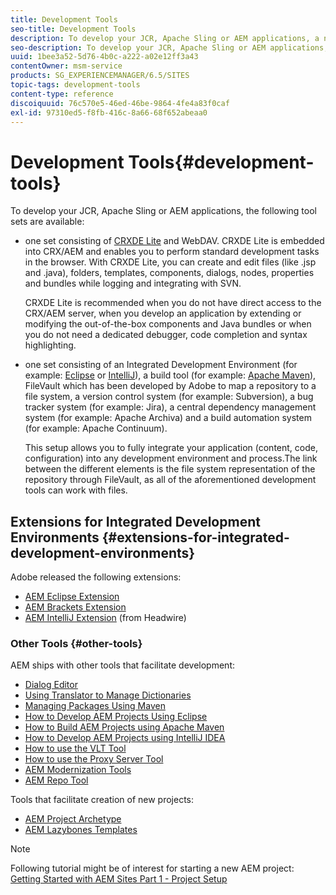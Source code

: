 ```yaml
---
title: Development Tools
seo-title: Development Tools
description: To develop your JCR, Apache Sling or AEM applications, a number of tool sets are available
seo-description: To develop your JCR, Apache Sling or AEM applications, a number of tool sets are available
uuid: 1bee3a52-5d76-4b0c-a222-a02e12ff3a43
contentOwner: msm-service
products: SG_EXPERIENCEMANAGER/6.5/SITES
topic-tags: development-tools
content-type: reference
discoiquuid: 76c570e5-46ed-46be-9864-4fe4a83f0caf
exl-id: 97310ed5-f8fb-416c-8a66-68f652abeaa0
---
```

# Development Tools{#development-tools}

To develop your JCR, Apache Sling or AEM applications, the following tool sets are available:

* one set consisting of [CRXDE Lite](/help/sites-developing/developing-with-crxde-lite.md) and WebDAV. CRXDE Lite is embedded into CRX/AEM and enables you to perform standard development tasks in the browser. With CRXDE Lite, you can create and edit files (like .jsp and .java), folders, templates, components, dialogs, nodes, properties and bundles while logging and integrating with SVN.

  CRXDE Lite is recommended when you do not have direct access to the CRX/AEM server, when you develop an application by extending or modifying the out-of-the-box components and Java bundles or when you do not need a dedicated debugger, code completion and syntax highlighting.

* one set consisting of an Integrated Development Environment (for example: [Eclipse](/help/sites-developing/howto-projects-eclipse.md) or [IntelliJ](/help/sites-developing/ht-intellij.md)), a build tool (for example: [Apache Maven](/help/sites-developing/ht-projects-maven.md)), FileVault which has been developed by Adobe to map a repository to a file system, a version control system (for example: Subversion), a bug tracker system (for example: Jira), a central dependency management system (for example: Apache Archiva) and a build automation system (for example: Apache Continuum).

  This setup allows you to fully integrate your application (content, code, configuration) into any development environment and process.The link between the different elements is the file system representation of the repository through FileVault, as all of the aforementioned development tools can work with files.

## Extensions for Integrated Development Environments {#extensions-for-integrated-development-environments}

Adobe released the following extensions:

* [AEM Eclipse Extension](/help/sites-developing/aem-eclipse.md)
* [AEM Brackets Extension](/help/sites-developing/aem-brackets.md)
* [AEM IntelliJ Extension](https://github.com/headwirecom/aem-ide-tooling-4-intellij/blob/master/documenation/AEM%20Tooling%20Plugin%20for%20IntelliJ%20IDEA.pdf) (from Headwire)

### Other Tools {#other-tools}

AEM ships with other tools that facilitate development:

* [Dialog Editor](/help/sites-developing/dialog-editor.md)
* [Using Translator to Manage Dictionaries](/help/sites-developing/i18n-translator.md)
* [Managing Packages Using Maven](/help/sites-developing/vlt-mavenplugin.md)
* [How to Develop AEM Projects Using Eclipse](/help/sites-developing/howto-projects-eclipse.md)
* [How to Build AEM Projects using Apache Maven](/help/sites-developing/ht-projects-maven.md)
* [How to Develop AEM Projects using IntelliJ IDEA](/help/sites-developing/ht-intellij.md)
* [How to use the VLT Tool](/help/sites-developing/ht-vlttool.md)
* [How to use the Proxy Server Tool](/help/sites-developing/ht-proxy-server.md)
* [AEM Modernization Tools](/help/sites-developing/modernization-tools.md)
* [AEM Repo Tool](/help/sites-developing/aem-repo-tool.md)

Tools that facilitate creation of new projects:

* [AEM Project Archetype](https://github.com/Adobe-Marketing-Cloud/aem-project-archetype)
* [AEM Lazybones Templates](https://github.com/Adobe-Consulting-Services/lazybones-aem-templates)

>[!NOTE]
>
>Following tutorial might be of interest for starting a new AEM project:
>[Getting Started with AEM Sites Part 1 - Project Setup](https://helpx.adobe.com/experience-manager/kt/sites/using/getting-started-wknd-tutorial-develop/part1.html)
